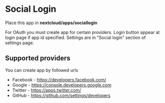 # Social Login

Place this app in **nextcloud/apps/sociallogin**

For OAuth you must create app for certain providers. Login button appear at login page if app id specified. Settings are in "Social login" section of settings page.

## Supported providers

You can create app by followed urls

* Facebook - https://developers.facebook.com/
* Google - https://console.developers.google.com
* Twitter - https://apps.twitter.com/
* GitHub - https://github.com/settings/developers

